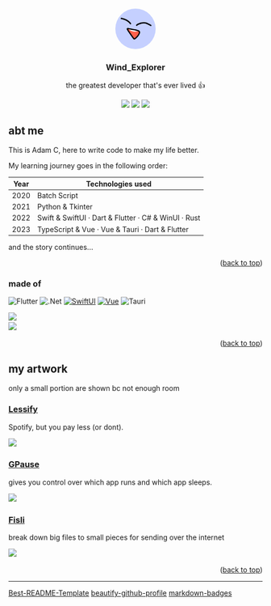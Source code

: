 <!-- Improved compatibility of back to top link: See: https://github.com/othneildrew/Best-README-Template/pull/73 -->
<a name="readme-top"></a>

<br />
<div align="center">
  <a href="https://github.com/wind-explorer">
    <img src="images/profile.png" style="border-radius: 1000px;" alt="Logo" width="80" height="80">
  </a>
  <h3 align="center">Wind_Explorer</h3>
  <p align="center">
    the greatest developer that's ever lived 👍
      <div align="center">
        <img src="https://img.shields.io/badge/Discord-Wind__Explorer-gray?labelColor=blue">
        <img src="https://img.shields.io/badge/Location-East_Asia-gray?labelColor=darkgreen">
        <img src="https://img.shields.io/badge/Gender-Male-gray?labelColor=purple">
      </div>
  </p>
</div>

## abt me

This is Adam C, here to write code to make my life better.

My learning journey goes in the following order:

| Year | Technologies used |
| ---- | ---- |
| 2020 | Batch Script |
| 2021 | Python & Tkinter |
| 2022 | Swift & SwiftUI · Dart & Flutter · C# & WinUI · Rust |
| 2023 | TypeScript & Vue · Vue & Tauri · Dart & Flutter |

and the story continues...

<p align="right">(<a href="#readme-top">back to top</a>)</p>


### made of
![Flutter](https://img.shields.io/badge/Flutter-%2302569B.svg?style=for-the-badge&logo=Flutter&logoColor=white)
![.Net](https://img.shields.io/badge/.NET-5C2D91?style=for-the-badge&logo=.net&logoColor=white)
[![SwiftUI][SwiftUI]][SwiftUI-url]
[![Vue][Vue.js]][Vue-url]
![Tauri](https://img.shields.io/badge/tauri-%2324C8DB.svg?style=for-the-badge&logo=tauri&logoColor=%23FFFFFF)

<picture>
  <source
    srcset="https://github-readme-stats.vercel.app/api?username=wind-explorer&show_icons=true&hide_title=true&theme=cobalt"
    media="(prefers-color-scheme: dark)"
  />
  <source
    srcset="https://github-readme-stats.vercel.app/api?username=wind-explorer&show_icons=true&hide_title=true"
    media="(prefers-color-scheme: light), (prefers-color-scheme: no-preference)"
  />
  <img src="https://github-readme-stats.vercel.app/api?username=wind-explorer&show_icons=true&hide_title=true" />
</picture>

<br>

<picture>
  <source
    srcset="https://github-readme-stats.vercel.app/api/top-langs/?username=Wind-Explorer&layout=compact&hide_title=true&card_width=468&theme=cobalt"
    media="(prefers-color-scheme: dark)"
  />
  <source
    srcset="https://github-readme-stats.vercel.app/api/top-langs/?username=Wind-Explorer&layout=compact&hide_title=true&card_width=468"
    media="(prefers-color-scheme: light), (prefers-color-scheme: no-preference)"
  />
  <img src="https://github-readme-stats.vercel.app/api/top-langs/?username=Wind-Explorer&layout=compact&hide_title=true&card_width=468" />
</picture>

<p align="right">(<a href="#readme-top">back to top</a>)</p>


## my artwork

only a small portion are shown bc not enough room

### <a href="https://github.com/wind-explorer/lessify-release">Lessify</a>

Spotify, but you pay less (or dont).

<img src="https://user-images.githubusercontent.com/66894537/258631405-9d435d83-340d-4ce4-b013-c49b07d95cd3.png" width="700"/>

### <a href="https://github.com/wind-explorer/GPause">GPause</a>

gives you control over which app runs and which app sleeps.

<img src="https://user-images.githubusercontent.com/66894537/258631480-3d171936-6489-4aac-b3b8-172519b768b7.png" width="700"/>

### <a href="https://github.com/wind-explorer/Fisli">Fisli</a>

break down big files to small pieces for sending over the internet

<img src="https://user-images.githubusercontent.com/66894537/258631948-a517964e-f379-4e6e-a153-3c81c3ec0cb9.png" width="700"/>

<p align="right">(<a href="#readme-top">back to top</a>)</p>

<hr>

[Best-README-Template](https://github.com/othneildrew/Best-README-Template) [beautify-github-profile](https://github.com/rzashakeri/beautify-github-profile) [markdown-badges](https://ileriayo.github.io/markdown-badges/)

[product-screenshot]: images/profile.png
[Vue.js]: https://img.shields.io/badge/Vue.js-35495E?style=for-the-badge&logo=vuedotjs&logoColor=4FC08D
[Vue-url]: https://vuejs.org/
[SwiftUI]: https://img.shields.io/badge/swiftUI-F54A2A?style=for-the-badge&logo=swift&logoColor=white
[SwiftUI-url]: https://developer.apple.com/xcode/swiftui/
